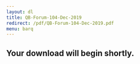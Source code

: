 ```yaml
---
layout: dl
title: QB-Forum-104-Dec-2019
redirect: /pdf/QB-Forum-104-Dec-2019.pdf
menu: barq
---
```

## Your download will begin shortly.
